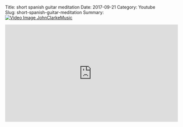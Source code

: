 Title: short spanish guitar meditation
Date: 2017-09-21
Category: Youtube
Slug: short-spanish-guitar-meditation
Summary: <a href="/short-spanish-guitar-meditation.html"><img src="https://i.ytimg.com/vi/KHW9RbSYUc8/hqdefault.jpg" alt="Video Image JohnClarkeMusic"></a>

<iframe width="560" height="315" src="https://www.youtube.com/embed/KHW9RbSYUc8" title="YouTube video player" frameborder="0" allow="accelerometer; autoplay; clipboard-write; encrypted-media; gyroscope; picture-in-picture" allowfullscreen></iframe>

